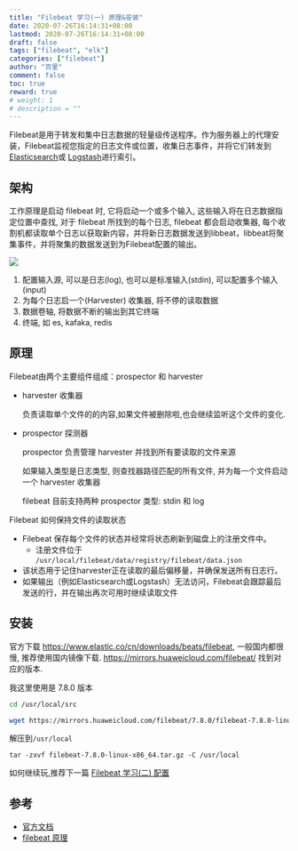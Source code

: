 ```yaml
---
title: "Filebeat 学习(一) 原理&安装"
date: 2020-07-26T16:14:31+08:00
lastmod: 2020-07-26T16:14:31+08:00
draft: false
tags: ["filebeat", "elk"]
categories: ["filebeat"]
author: "百里"
comment: false
toc: true
reward: true
# weight: 1
# description = ""
---
```




Filebeat是用于转发和集中日志数据的轻量级传送程序。作为服务器上的代理安装，Filebeat监视您指定的日志文件或位置，收集日志事件，并将它们转发到[Elasticsearch](https://www.elastic.co/products/elasticsearch)或 [Logstash](https://www.elastic.co/products/logstash)进行索引。

## 架构

工作原理是启动 filebeat 时, 它将启动一个或多个输入, 这些输入将在日志数据指定位置中查找, 对于 filebeat 所找到的每个日志, filebeat 都会启动收集器, 每个收割机都读取单个日志以获取新内容，并将新日志数据发送到libbeat，libbeat将聚集事件，并将聚集的数据发送到为Filebeat配置的输出。

![](http://img.sgfoot.com/b/20200726161901.png)

1. 配置输入源, 可以是日志(log), 也可以是标准输入(stdin), 可以配置多个输入(input)
2. 为每个日志启一个(Harvester) 收集器, 将不停的读取数据
3. 数据卷轴, 将数据不断的输出到其它终端
4. 终端, 如 es, kafaka, redis

## 原理 

Filebeat由两个主要组件组成：prospector 和 harvester

- harvester  收集器

  负责读取单个文件的的内容,如果文件被删除啦,也会继续监听这个文件的变化.

- prospector 探测器

  prospector 负责管理 harvester 并找到所有要读取的文件来源

  如果输入类型是日志类型, 则查找器路径匹配的所有文件, 并为每一个文件启动一个 harvester 收集器

  filebeat 目前支持两种 prospector 类型: stdin 和 log

Filebeat 如何保持文件的读取状态

- Filebeat 保存每个文件的状态并经常将状态刷新到磁盘上的注册文件中。
  - 注册文件位于 `/usr/local/filebeat/data/registry/filebeat/data.json`
- 该状态用于记住harvester正在读取的最后偏移量，并确保发送所有日志行。
- 如果输出（例如Elasticsearch或Logstash）无法访问，Filebeat会跟踪最后发送的行，并在输出再次可用时继续读取文件

## 安装

官方下载 https://www.elastic.co/cn/downloads/beats/filebeat, 一般国内都很慢, 推荐使用国内镜像下载. https://mirrors.huaweicloud.com/filebeat/ 找到对应的版本. 

我这里使用是 7.8.0 版本

```bash
cd /usr/local/src

wget https://mirrors.huaweicloud.com/filebeat/7.8.0/filebeat-7.8.0-linux-x86_64.tar.gz
```

解压到`/usr/local`

```
tar -zxvf filebeat-7.8.0-linux-x86_64.tar.gz -C /usr/local
```

如何继续玩,推荐下一篇 [Filebeat 学习(二) 配置](https://www.sgfoot.com/filebeat-config.html)

## 参考

- [官方文档](https://www.elastic.co/guide/en/beats/filebeat/current/index.html)
- [filebeat 原理](https://www.elastic.co/guide/en/beats/filebeat/current/how-filebeat-works.html)